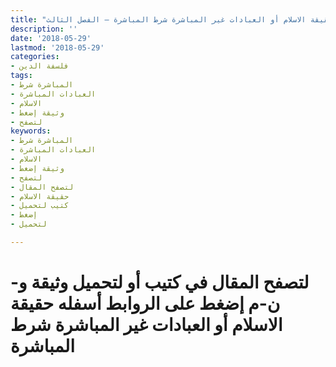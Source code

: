 ```yaml
---
title: "حقيقة الاسلام أو العبادات غير المباشرة شرط المباشرة – الفصل الثالث"
description: ''
date: '2018-05-29'
lastmod: '2018-05-29'
categories:
- فلسفة الدين
tags:
- المباشرة شرط
- العبادات المباشرة
- الاسلام
- وثيقة إضغط
- لتصفح
keywords:
- المباشرة شرط
- العبادات المباشرة
- الاسلام
- وثيقة إضغط
- لتصفح
- لتصفح المقال
- حقيقة الاسلام
- كتيب لتحميل
- إضغط
- لتحميل

---
```

# **لتصفح المقال في كتيب أو لتحميل وثيقة و-ن-م إضغط على الروابط أسفله** **حقيقة الاسلام أو العبادات غير المباشرة شرط المباشرة**

###